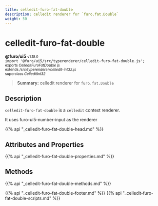 ```yaml
---
title: celledit-furo-fat-double
description: celledit renderer for `furo.fat.Double`
weight: 50
---
```


# celledit-furo-fat-double
**@furo/ui5** <small>v1.18.0</small>
<br>`import '@furo/ui5/src/typerenderer/celledit-furo-fat-double.js';`<small>
<br>exports *CelleditFuroFatDouble* js
<br>extends */src/typerenderer/celledit-int32.js*
<br>superclass *CelleditInt32*</small>

> **Summary:** celledit renderer for `furo.fat.Double`

## Description

`celledit-furo-fat-double` is a `celledit` context renderer.

It uses furo-ui5-number-input as the renderer

{{% api "_celledit-furo-fat-double-head.md" %}}

## Attributes and Properties
{{% api "_celledit-furo-fat-double-properties.md" %}}




## Methods
{{% api "_celledit-furo-fat-double-methods.md" %}}






{{% api "_celledit-furo-fat-double-footer.md" %}}
{{% api "_celledit-furo-fat-double-scripts.md" %}}
